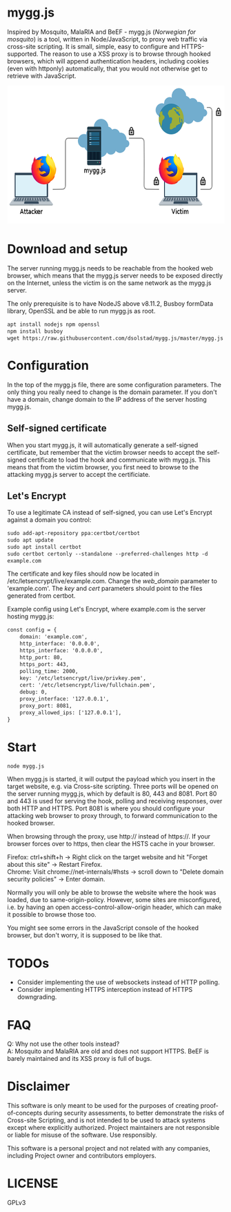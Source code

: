 # mygg.js
Inspired by Mosquito, MalaRIA and BeEF - mygg.js (*Norwegian for mosquito*) is a tool, written in Node/JavaScript, to proxy web traffic via cross-site scripting. It is small, simple, easy to configure and HTTPS-supported. The reason to use a XSS proxy is to browse through hooked browsers, which will append authentication headers, including cookies (even with httponly) automatically, that you would not otherwise get to retrieve with JavaScript.

<img src="https://github.com/dsolstad/mygg.js/blob/master/diagram.png" alt="drawing" width="698" height="320"/>

# Download and setup

The server running mygg.js needs to be reachable from the hooked web browser, which means that the mygg.js server needs to be exposed directly on the Internet, unless the victim is on the same network as the mygg.js server.
 
The only prerequisite is to have NodeJS above v8.11.2, Busboy formData library, OpenSSL and be able to run mygg.js as root.

```
apt install nodejs npm openssl
npm install busboy
wget https://raw.githubusercontent.com/dsolstad/mygg.js/master/mygg.js
```

# Configuration
In the top of the mygg.js file, there are some configuration parameters. The only thing you really need to change is the domain parameter. If you don't have a domain, change domain to the IP address of the server hosting mygg.js.

## Self-signed certificate
When you start mygg.js, it will automatically generate a self-signed certificate, but remember that the victim browser needs to accept the self-signed certificate to load the hook and communicate with mygg.js. This means that from the victim browser, you first need to browse to the attacking mygg.js server to accept the certificiate. 

## Let's Encrypt
To use a legitimate CA instead of self-signed, you can use Let's Encrypt against a domain you control:
```
sudo add-apt-repository ppa:certbot/certbot
sudo apt update
sudo apt install certbot
sudo certbot certonly --standalone --preferred-challenges http -d example.com
```
The certificate and key files should now be located in /etc/letsencrypt/live/example.com. Change the *web_domain* parameter to 'example.com'. The *key* and *cert* parameters should point to the files generated from certbot.

Example config using Let's Encrypt, where example.com is the server hosting mygg.js:
```
const config = {
    domain: 'example.com',
    http_interface: '0.0.0.0',
    https_interface: '0.0.0.0',
    http_port: 80,
    https_port: 443,
    polling_time: 2000,
    key: '/etc/letsencrypt/live/privkey.pem',
    cert: '/etc/letsencrypt/live/fullchain.pem',
    debug: 0,
    proxy_interface: '127.0.0.1',
    proxy_port: 8081,
    proxy_allowed_ips: ['127.0.0.1'],
}
```
  
# Start
```
node mygg.js
```
When mygg.js is started, it will output the payload which you insert in the target website, e.g. via Cross-site scripting.
Three ports will be opened on the server running mygg.js, which by default is 80, 443 and 8081. Port 80 and 443 is used for serving the hook, polling and receiving responses, over both HTTP and HTTPS. Port 8081 is where you should configure your attacking web browser to proxy through, to forward communication to the hooked browser.
  
When browsing through the proxy, use http:// instead of https://. If your browser forces over to https, then clear the HSTS cache in your browser.
  
Firefox: ctrl+shift+h -> Right click on the target website and hit "Forget about this site" -> Restart Firefox.  
Chrome: Visit chrome://net-internals/#hsts -> scroll down to "Delete domain security policies" -> Enter domain.

Normally you will only be able to browse the website where the hook was loaded, due to same-origin-policy. However, some sites are misconfigured, i.e. by having an open access-control-allow-origin header, which can make it possible to browse those too.
  
You might see some errors in the JavaScript console of the hooked browser, but don't worry, it is supposed to be like that.

# TODOs

* Consider implementing the use of websockets instead of HTTP polling.
* Consider implementing HTTPS interception instead of HTTPS downgrading.

# FAQ
Q: Why not use the other tools instead?  
A: Mosquito and MalaRIA are old and does not support HTTPS. BeEF is barely maintained and its XSS proxy is full of bugs. 

# Disclaimer 
This software is only meant to be used for the purposes of creating proof-of-concepts during security assessments, to better demonstrate the risks of Cross-site Scripting, and is not intended to be used to attack systems except where explicitly authorized. Project maintainers are not responsible or liable for misuse of the software. Use responsibly.
  
This software is a personal project and not related with any companies, including Project owner and contributors employers.

# LICENSE
  
GPLv3
